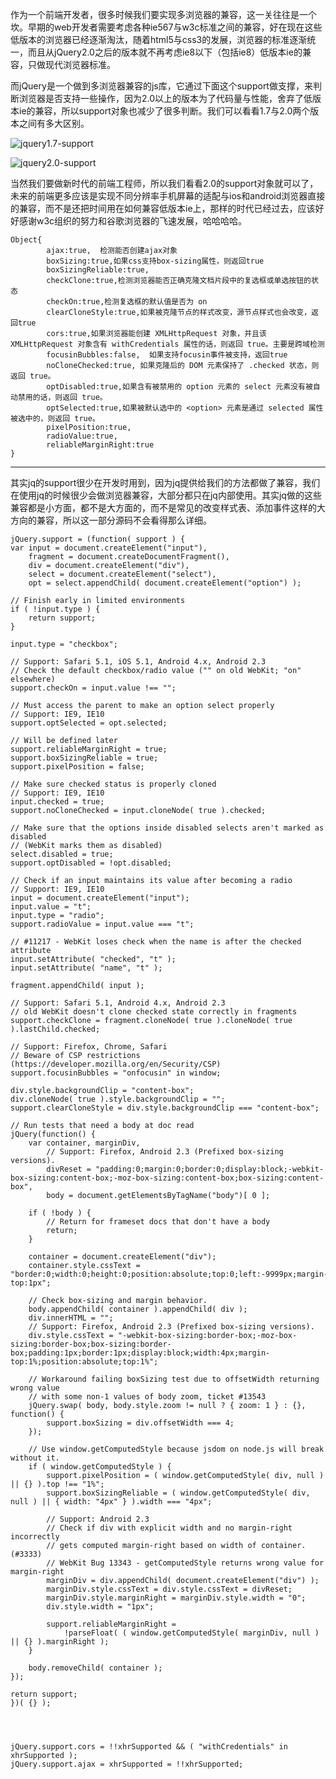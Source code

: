 作为一个前端开发者，很多时候我们要实现多浏览器的兼容，这一关往往是一个坎。早期的web开发者需要考虑各种ie567与w3c标准之间的兼容，好在现在这些低版本的浏览器已经逐渐淘汰，随着html5与css3的发展，浏览器的标准逐渐统一，而且从jQuery2.0之后的版本就不再考虑ie8以下（包括ie8）低版本ie的兼容，只做现代浏览器标准。

而jQuery是一个做到多浏览器兼容的js库，它通过下面这个support做支撑，来判断浏览器是否支持一些操作，因为2.0以上的版本为了代码量与性能，舍弃了低版本ie的兼容，所以support对象也减少了很多判断。我们可以看看1.7与2.0两个版本之间有多大区别。


![jquery1.7-support](http://i.imgur.com/TGpbTMY.png)

![jquery2.0-support](http://i.imgur.com/kFJzjyT.png)


当然我们要做新时代的前端工程师，所以我们看看2.0的support对象就可以了，未来的前端更多应该是实现不同分辨率手机屏幕的适配与ios和android浏览器直接的兼容，而不是还把时间用在如何兼容低版本ie上，那样的时代已经过去，应该好好感谢w3c组织的努力和谷歌浏览器的飞速发展，哈哈哈哈。

	Object{
			ajax:true,  检测能否创建ajax对象
			boxSizing:true,如果css支持box-sizing属性，则返回true
			boxSizingReliable:true,
			checkClone:true,检测浏览器能否正确克隆文档片段中的复选框或单选按钮的状态
			checkOn:true,检测复选框的默认值是否为 on
			clearCloneStyle:true,如果被克隆节点的样式改变，源节点样式也会改变，返回true
			cors:true,如果浏览器能创建 XMLHttpRequest 对象，并且该 XMLHttpRequest 对象含有 withCredentials 属性的话，则返回 true。主要是跨域检测
			focusinBubbles:false,  如果支持focusin事件被支持，返回true
			noCloneChecked:true, 如果克隆后的 DOM 元素保持了 .checked 状态，则返回 true。
			optDisabled:true,如果含有被禁用的 option 元素的 select 元素没有被自动禁用的话，则返回 true。
			optSelected:true,如果被默认选中的 <option> 元素是通过 selected 属性被选中的，则返回 true。
			pixelPosition:true,
			radioValue:true,
			reliableMarginRight:true
	}


	

----------

其实jq的support很少在开发时用到，因为jq提供给我们的方法都做了兼容，我们在使用jq的时候很少会做浏览器兼容，大部分都只在jq内部使用。其实jq做的这些兼容都是小方面，都不是大方面的，而不是常见的改变样式表、添加事件这样的大方向的兼容，所以这一部分源码不会看得那么详细。

	jQuery.support = (function( support ) {
	var input = document.createElement("input"),
		fragment = document.createDocumentFragment(),
		div = document.createElement("div"),
		select = document.createElement("select"),
		opt = select.appendChild( document.createElement("option") );

	// Finish early in limited environments
	if ( !input.type ) {
		return support;
	}

	input.type = "checkbox";

	// Support: Safari 5.1, iOS 5.1, Android 4.x, Android 2.3
	// Check the default checkbox/radio value ("" on old WebKit; "on" elsewhere)
	support.checkOn = input.value !== "";

	// Must access the parent to make an option select properly
	// Support: IE9, IE10
	support.optSelected = opt.selected;

	// Will be defined later
	support.reliableMarginRight = true;
	support.boxSizingReliable = true;
	support.pixelPosition = false;

	// Make sure checked status is properly cloned
	// Support: IE9, IE10
	input.checked = true;
	support.noCloneChecked = input.cloneNode( true ).checked;

	// Make sure that the options inside disabled selects aren't marked as disabled
	// (WebKit marks them as disabled)
	select.disabled = true;
	support.optDisabled = !opt.disabled;

	// Check if an input maintains its value after becoming a radio
	// Support: IE9, IE10
	input = document.createElement("input");
	input.value = "t";
	input.type = "radio";
	support.radioValue = input.value === "t";

	// #11217 - WebKit loses check when the name is after the checked attribute
	input.setAttribute( "checked", "t" );
	input.setAttribute( "name", "t" );

	fragment.appendChild( input );

	// Support: Safari 5.1, Android 4.x, Android 2.3
	// old WebKit doesn't clone checked state correctly in fragments
	support.checkClone = fragment.cloneNode( true ).cloneNode( true ).lastChild.checked;

	// Support: Firefox, Chrome, Safari
	// Beware of CSP restrictions (https://developer.mozilla.org/en/Security/CSP)
	support.focusinBubbles = "onfocusin" in window;

	div.style.backgroundClip = "content-box";
	div.cloneNode( true ).style.backgroundClip = "";
	support.clearCloneStyle = div.style.backgroundClip === "content-box";

	// Run tests that need a body at doc read
	jQuery(function() {
		var container, marginDiv,
			// Support: Firefox, Android 2.3 (Prefixed box-sizing versions).
			divReset = "padding:0;margin:0;border:0;display:block;-webkit-box-sizing:content-box;-moz-box-sizing:content-box;box-sizing:content-box",
			body = document.getElementsByTagName("body")[ 0 ];

		if ( !body ) {
			// Return for frameset docs that don't have a body
			return;
		}

		container = document.createElement("div");
		container.style.cssText = "border:0;width:0;height:0;position:absolute;top:0;left:-9999px;margin-top:1px";

		// Check box-sizing and margin behavior.
		body.appendChild( container ).appendChild( div );
		div.innerHTML = "";
		// Support: Firefox, Android 2.3 (Prefixed box-sizing versions).
		div.style.cssText = "-webkit-box-sizing:border-box;-moz-box-sizing:border-box;box-sizing:border-box;padding:1px;border:1px;display:block;width:4px;margin-top:1%;position:absolute;top:1%";

		// Workaround failing boxSizing test due to offsetWidth returning wrong value
		// with some non-1 values of body zoom, ticket #13543
		jQuery.swap( body, body.style.zoom != null ? { zoom: 1 } : {}, function() {
			support.boxSizing = div.offsetWidth === 4;
		});

		// Use window.getComputedStyle because jsdom on node.js will break without it.
		if ( window.getComputedStyle ) {
			support.pixelPosition = ( window.getComputedStyle( div, null ) || {} ).top !== "1%";
			support.boxSizingReliable = ( window.getComputedStyle( div, null ) || { width: "4px" } ).width === "4px";

			// Support: Android 2.3
			// Check if div with explicit width and no margin-right incorrectly
			// gets computed margin-right based on width of container. (#3333)
			// WebKit Bug 13343 - getComputedStyle returns wrong value for margin-right
			marginDiv = div.appendChild( document.createElement("div") );
			marginDiv.style.cssText = div.style.cssText = divReset;
			marginDiv.style.marginRight = marginDiv.style.width = "0";
			div.style.width = "1px";

			support.reliableMarginRight =
				!parseFloat( ( window.getComputedStyle( marginDiv, null ) || {} ).marginRight );
		}

		body.removeChild( container );
	});

	return support;
	})( {} );




	jQuery.support.cors = !!xhrSupported && ( "withCredentials" in xhrSupported );
	jQuery.support.ajax = xhrSupported = !!xhrSupported;